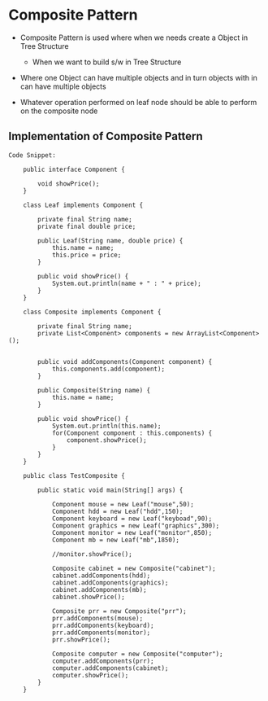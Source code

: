 # Composite Pattern

-	Composite Pattern is used where when we needs create a Object in Tree Structure
	-	When we want to build s/w in Tree Structure
	
-	Where one Object can have multiple objects and in turn objects with in  can have multiple objects
-	Whatever operation performed on leaf node should be able to perform on the composite node


## Implementation of Composite Pattern

	
	Code Snippet:
	
		public interface Component {

			void showPrice();
		}

		class Leaf implements Component {

			private final String name;
			private final double price;

			public Leaf(String name, double price) {
				this.name = name;
				this.price = price;
			}

			public void showPrice() {
				System.out.println(name + " : " + price);
			}
		}

		class Composite implements Component {

			private final String name;
			private List<Component> components = new ArrayList<Component>();
			
			
			public void addComponents(Component component) {
				this.components.add(component);
			}
			
			public Composite(String name) {
				this.name = name;
			}

			public void showPrice() {
				System.out.println(this.name);
				for(Component component : this.components) {
					component.showPrice();
				}
			}
		}
		
		public class TestComposite {
	
			public static void main(String[] args) {
				
				Component mouse = new Leaf("mouse",50);
				Component hdd = new Leaf("hdd",150);
				Component keyboard = new Leaf("keyboad",90);
				Component graphics = new Leaf("graphics",300);
				Component monitor = new Leaf("monitor",850);
				Component mb = new Leaf("mb",1850);
				
				//monitor.showPrice();
				
				Composite cabinet = new Composite("cabinet");
				cabinet.addComponents(hdd);
				cabinet.addComponents(graphics);
				cabinet.addComponents(mb);
				cabinet.showPrice();
				
				Composite prr = new Composite("prr");
				prr.addComponents(mouse);
				prr.addComponents(keyboard);
				prr.addComponents(monitor);
				prr.showPrice();
				
				Composite computer = new Composite("computer");
				computer.addComponents(prr);
				computer.addComponents(cabinet);
				computer.showPrice();
			}
		}

